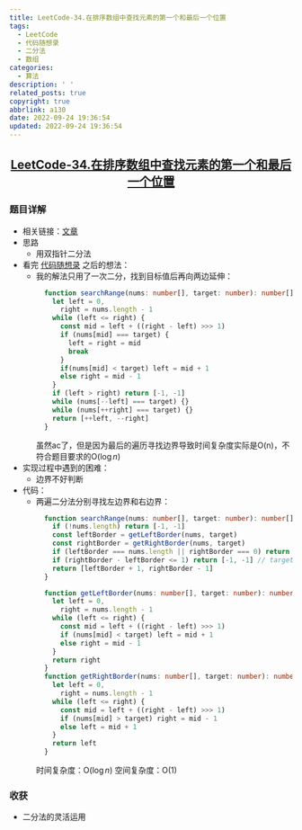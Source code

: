 ```yaml
---
title: LeetCode-34.在排序数组中查找元素的第一个和最后一个位置
tags:
  - LeetCode
  - 代码随想录
  - 二分法
  - 数组
categories:
  - 算法
description: ' '
related_posts: true
copyright: true
abbrlink: a130
date: 2022-09-24 19:36:54
updated: 2022-09-24 19:36:54
---
```


## <center>[LeetCode-34.在排序数组中查找元素的第一个和最后一个位置](https://leetcode.cn/problems/find-first-and-last-position-of-element-in-sorted-array/)</center>

### 题目详解

- 相关链接：[文章](https://programmercarl.com/0034.%E5%9C%A8%E6%8E%92%E5%BA%8F%E6%95%B0%E7%BB%84%E4%B8%AD%E6%9F%A5%E6%89%BE%E5%85%83%E7%B4%A0%E7%9A%84%E7%AC%AC%E4%B8%80%E4%B8%AA%E5%92%8C%E6%9C%80%E5%90%8E%E4%B8%80%E4%B8%AA%E4%BD%8D%E7%BD%AE.html)
- 思路
  - 用双指针二分法
- 看完 [代码随想录](https://programmercarl.com/0034.%E5%9C%A8%E6%8E%92%E5%BA%8F%E6%95%B0%E7%BB%84%E4%B8%AD%E6%9F%A5%E6%89%BE%E5%85%83%E7%B4%A0%E7%9A%84%E7%AC%AC%E4%B8%80%E4%B8%AA%E5%92%8C%E6%9C%80%E5%90%8E%E4%B8%80%E4%B8%AA%E4%BD%8D%E7%BD%AE.html) 之后的想法：
  - 我的解法只用了一次二分，找到目标值后再向两边延伸：
    ```ts
      function searchRange(nums: number[], target: number): number[] {
        let left = 0,
          right = nums.length - 1
        while (left <= right) {
          const mid = left + ((right - left) >>> 1)
          if (nums[mid] === target) {
            left = right = mid
            break
          }
          if(nums[mid] < target) left = mid + 1
          else right = mid - 1
        }
        if (left > right) return [-1, -1]
        while (nums[--left] === target) {}
        while (nums[++right] === target) {}
        return [++left, --right]
      }
    ```
    虽然ac了，但是因为最后的遍历寻找边界导致时间复杂度实际是O(n)，不符合题目要求的O($\log n$)
- 实现过程中遇到的困难：
  - 边界不好判断
- 代码：
  - 两遍二分法分别寻找左边界和右边界：
    ```ts
      function searchRange(nums: number[], target: number): number[] {
        if (!nums.length) return [-1, -1]
        const leftBorder = getLeftBorder(nums, target)
        const rightBorder = getRightBorder(nums, target)
        if (leftBorder === nums.length || rightBorder === 0) return [-1, -1] // target在nums区间两侧
        if (rightBorder - leftBorder <= 1) return [-1, -1] // target不存在nums中
        return [leftBorder + 1, rightBorder - 1]
      }

      function getLeftBorder(nums: number[], target: number): number {
        let left = 0,
          right = nums.length - 1
        while (left <= right) {
          const mid = left + ((right - left) >>> 1)
          if (nums[mid] < target) left = mid + 1
          else right = mid - 1
        }
        return right
      }
      function getRightBorder(nums: number[], target: number): number {
        let left = 0,
          right = nums.length - 1
        while (left <= right) {
          const mid = left + ((right - left) >>> 1)
          if (nums[mid] > target) right = mid - 1
          else left = mid + 1
        }
        return left
      }
    ```
    时间复杂度：O($\log n$)
    空间复杂度：O(1)

### 收获

- 二分法的灵活运用
